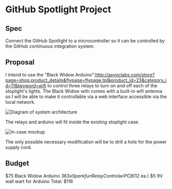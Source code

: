 GitHub Spotlight Project
========================

Spec
--------

Connect the GitHub Spotlight to a microcontroller so it can be controlled by the GitHub continuous integration system.

Proposal
------------

I intend to use the "Black Widow Arduino":http://asynclabs.com/store?page=shop.product_details&flypage=flypage.tpl&product_id=23&category_id=11&keyword=wifi to control three relays to turn on and off each of the stoplight's lights. The Black Widow with comes with a built-in wifi antenna so I will be able to make it controllable via a web interface accessible via the local network.

![Diagram of system architecture](http://farm5.static.flickr.com/4067/4566630131_1da830b1b0.jpg "Diagram of system architecture")

The relays and arduino will fit inside the existing stoplight case.

![In-case mockup](http://farm5.static.flickr.com/4019/4566583637_725a2393d2.jpg "Mockup of Arduino and relays in case")

The only possible necessary modification will be to drill a hole for the power supply cord.

Budget
----------

$75 Black Widow Arduino 
$36 3x Sparkfun Relay Control w/ PCB ($12 ea.)
$5 9V wall wart for Arduino
Total: $116